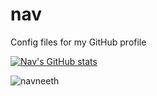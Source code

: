 # nav
Config files for my GitHub profile

[![Nav's GitHub stats](https://github-readme-stats.vercel.app/api?username=navneeth)](https://github.com/anuraghazra/github-readme-stats)

![navneeth](https://road-to-kaggle-grandmaster.vercel.app/api/simple/navneeth)

